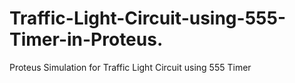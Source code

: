# Traffic-Light-Circuit-using-555-Timer-in-Proteus.
Proteus Simulation for Traffic Light Circuit using 555 Timer 

